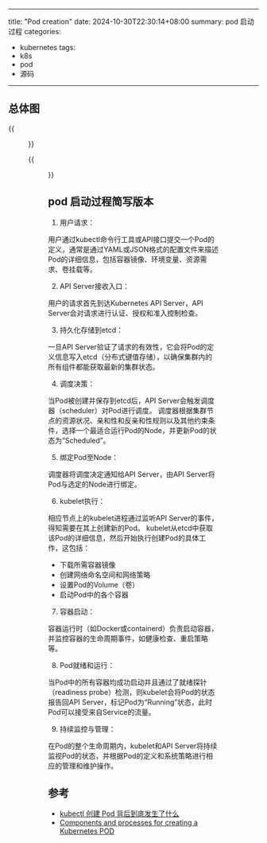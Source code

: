 

---
title: "Pod creation"
date: 2024-10-30T22:30:14+08:00
summary: pod 启动过程
categories:
  - kubernetes
tags:
  - k8s
  - pod
  - 源码
---


## 总体图
{{<figure src="./what-happens-when-k8s.svg#center" width=800px >}}

{{<figure src="./k8s-creation.gif#center" width=800px >}}

## pod 启动过程简写版本

1. 用户请求：

用户通过kubectl命令行工具或API接口提交一个Pod的定义，通常是通过YAML或JSON格式的配置文件来描述Pod的详细信息，包括容器镜像、环境变量、资源需求、卷挂载等。

2. API Server接收入口：

用户的请求首先到达Kubernetes API Server，API Server会对请求进行认证、授权和准入控制检查。

3. 持久化存储到etcd：

一旦API Server验证了请求的有效性，它会将Pod的定义信息写入etcd（分布式键值存储），以确保集群内的所有组件都能获取最新的集群状态。

4. 调度决策：

当Pod被创建并保存到etcd后，API Server会触发调度器（scheduler）对Pod进行调度。
调度器根据集群节点的资源状况、亲和性和反亲和性规则以及其他约束条件，选择一个最适合运行Pod的Node，并更新Pod的状态为“Scheduled”。

5. 绑定Pod至Node：

调度器将调度决定通知给API Server，由API Server将Pod与选定的Node进行绑定。

6. kubelet执行：

相应节点上的kubelet进程通过监听API Server的事件，得知需要在其上创建新的Pod。
kubelet从etcd中获取该Pod的详细信息，然后开始执行创建Pod的具体工作，这包括：
- 下载所需容器镜像
- 创建网络命名空间和网络策略
- 设置Pod的Volume（卷）
- 启动Pod中的各个容器

7. 容器启动：

容器运行时（如Docker或containerd）负责启动容器，并监控容器的生命周期事件，如健康检查、重启策略等。

8. Pod就绪和运行：

当Pod中的所有容器均成功启动并且通过了就绪探针（readiness probe）检测，则kubelet会将Pod的状态报告回API Server，标记Pod为“Running”状态，此时Pod可以接受来自Service的流量。

9. 持续监控与管理：

在Pod的整个生命周期内，kubelet和API Server将持续监视Pod的状态，并根据Pod的定义和系统策略进行相应的管理和维护操作。


## 参考

- [kubectl 创建 Pod 背后到底发生了什么](https://icloudnative.io/posts/what-happens-when-k8s)
- [Components and processes for creating a Kubernetes POD](https://community.veeam.com/kubernetes-korner-90/components-and-processes-for-creating-a-kubernetes-pod-6335)